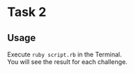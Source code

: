 # Task 2

## Usage
Execute `ruby script.rb` in the Terminal.\
You will see the result for each challenge.
